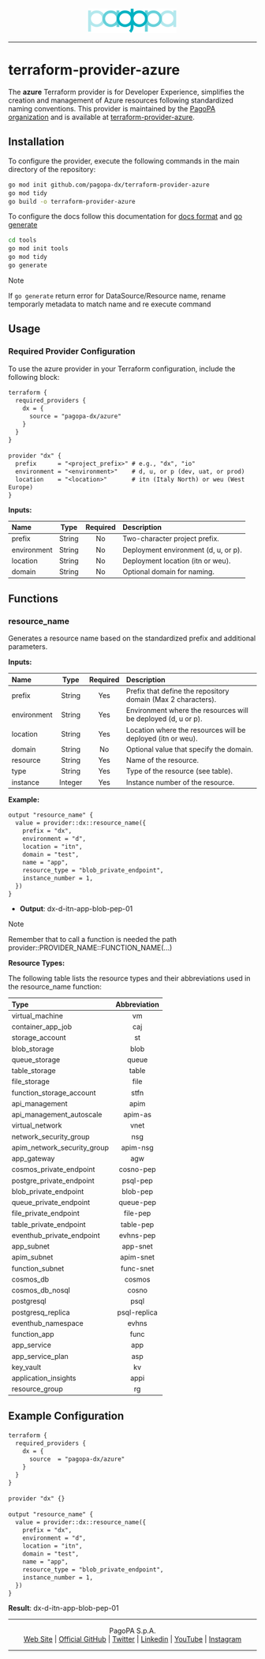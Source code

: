 <p align="center">
    <img src="https://raw.githubusercontent.com/pagopa/.github/5ef0e41abf2d0b07d6b3ab62cc5cfda34c38822a/profile/logo.svg" width="180" height="50">
</p>

<hr>

# terraform-provider-azure

The **azure** Terraform provider is for Developer Experience, simplifies the creation and management of Azure resources following standardized naming conventions. This provider is maintained by the [PagoPA organization](https://github.com/pagopa) and is available at [terraform-provider-azure](https://github.com/pagopa-dx/terraform-provider-azure).

## Installation

To configure the provider, execute the following commands in the main directory of the repository:

```bash
go mod init github.com/pagopa-dx/terraform-provider-azure
go mod tidy
go build -o terraform-provider-azure
```

To configure the docs follow this documentation for [docs format](https://developer.hashicorp.com/terraform/registry/providers/docs) and [go generate](https://developer.hashicorp.com/terraform/tutorials/providers-plugin-framework/providers-plugin-framework-documentation-generation)

```bash
cd tools
go mod init tools
go mod tidy
go generate
```

> [!NOTE]  
> If `go generate` return error for DataSource/Resource name, rename temporarly metadata to match name and re execute command

## Usage

### Required Provider Configuration

To use the azure provider in your Terraform configuration, include the following block:

```hcl
terraform {
  required_providers {
    dx = {
      source = "pagopa-dx/azure"
    }
  }
}

provider "dx" {
  prefix      = "<project_prefix>" # e.g., "dx", "io"
  environment = "<environment>"    # d, u, or p (dev, uat, or prod)
  location    = "<location>"       # itn (Italy North) or weu (West Europe)
}
```

**Inputs:**

|Name|Type|Required|Description|
|:---|:---:|:---:|:---|
|prefix|String|No|Two-character project prefix.|
|environment|String|No|Deployment environment (d, u, or p).|
|location|String|No|Deployment location (itn or weu).|
|domain|String|No|Optional domain for naming.|

## Functions

### resource_name

Generates a resource name based on the standardized prefix and additional parameters.

**Inputs:**

|Name|Type|Required|Description|
|:---|:---:|:---:|:---|
|prefix|String|Yes|Prefix that define the repository domain (Max 2 characters).|
|environment|String|Yes|Environment where the resources will be deployed (d, u or p).|
|location|String|Yes|Location where the resources will be deployed (itn or weu).|
|domain|String|No|Optional value that specify the domain.|
|resource|String|Yes|Name of the resource.|
|type|String|Yes|Type of the resource (see table).|
|instance|Integer|Yes|Instance number of the resource.|

**Example:**

```hcl
output "resource_name" {
  value = provider::dx::resource_name({
    prefix = "dx",
    environment = "d",
    location = "itn",
    domain = "test",
    name = "app",
    resource_type = "blob_private_endpoint",
    instance_number = 1,
  })
}
```

- **Output**: dx-d-itn-app-blob-pep-01

> [!NOTE]  
> Remember that to call a function is needed the path provider::PROVIDER_NAME::FUNCTION_NAME(...)

**Resource Types:**

The following table lists the resource types and their abbreviations used in the resource_name function:

|Type|Abbreviation|
|:---|:---:|
|virtual_machine|vm|
|container_app_job|caj|
|storage_account|st|
|blob_storage|blob|
|queue_storage|queue|
|table_storage|table|
|file_storage|file|
|function_storage_account|stfn|
|api_management|apim|
|api_management_autoscale|apim-as|
|virtual_network|vnet|
|network_security_group|nsg|
|apim_network_security_group|apim-nsg|
|app_gateway|agw|
|cosmos_private_endpoint|cosno-pep|
|postgre_private_endpoint|psql-pep|
|blob_private_endpoint|blob-pep|
|queue_private_endpoint|queue-pep|
|file_private_endpoint|file-pep|
|table_private_endpoint|table-pep|
|eventhub_private_endpoint|evhns-pep|
|app_subnet|app-snet|
|apim_subnet|apim-snet|
|function_subnet|func-snet|
|cosmos_db|cosmos|
|cosmos_db_nosql|cosno|
|postgresql|psql|
|postgresq_replica|psql-replica|
|eventhub_namespace|evhns|
|function_app|func|
|app_service|app|
|app_service_plan|asp|
|key_vault|kv|
|application_insights|appi|
|resource_group|rg|

## Example Configuration

```hcl
terraform {
  required_providers {
    dx = {
      source  = "pagopa-dx/azure"
    }
  }
}

provider "dx" {}

output "resource_name" {
  value = provider::dx::resource_name({
    prefix = "dx",
    environment = "d",
    location = "itn",
    domain = "test",
    name = "app",
    resource_type = "blob_private_endpoint",
    instance_number = 1,
  })
}
````

**Result**: dx-d-itn-app-blob-pep-01

<hr>

<p align="center">
    PagoPA S.p.A. <br>
    <a href="https://www.pagopa.it/">Web Site</a> | <a href="https://github.com/pagopa">Official GitHub</a> | <a href="https://twitter.com/pagopa">Twitter</a> | <a href="https://www.linkedin.com/company/pagopa/">Linkedin</a> | <a href="https://www.youtube.com/channel/UCFBGOEJUPQ6t3xtZFc_UIEQ">YouTube</a> | <a href="https://www.instagram.com/pagopaspa/">Instagram</a>
</p>

<hr>